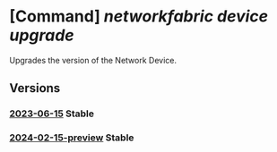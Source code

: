 # [Command] _networkfabric device upgrade_

Upgrades the version of the Network Device.

## Versions

### [2023-06-15](/Resources/mgmt-plane/L3N1YnNjcmlwdGlvbnMve30vcmVzb3VyY2Vncm91cHMve30vcHJvdmlkZXJzL21pY3Jvc29mdC5tYW5hZ2VkbmV0d29ya2ZhYnJpYy9uZXR3b3JrZGV2aWNlcy97fS91cGdyYWRl/2023-06-15.xml) **Stable**

<!-- mgmt-plane /subscriptions/{}/resourcegroups/{}/providers/microsoft.managednetworkfabric/networkdevices/{}/upgrade 2023-06-15 -->

### [2024-02-15-preview](/Resources/mgmt-plane/L3N1YnNjcmlwdGlvbnMve30vcmVzb3VyY2Vncm91cHMve30vcHJvdmlkZXJzL21pY3Jvc29mdC5tYW5hZ2VkbmV0d29ya2ZhYnJpYy9uZXR3b3JrZGV2aWNlcy97fS91cGdyYWRl/2024-02-15-preview.xml) **Stable**

<!-- mgmt-plane /subscriptions/{}/resourcegroups/{}/providers/microsoft.managednetworkfabric/networkdevices/{}/upgrade 2024-02-15-preview -->
